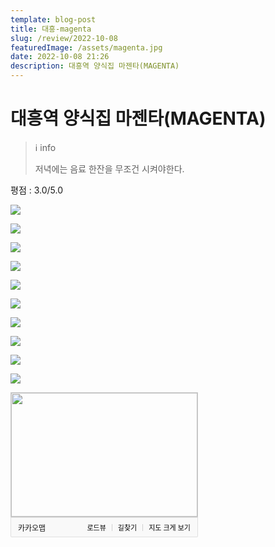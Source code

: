 ```yaml
---
template: blog-post
title: 대흥-magenta
slug: /review/2022-10-08
featuredImage: /assets/magenta.jpg
date: 2022-10-08 21:26
description: 대흥역 양식집 마젠타(MAGENTA)
---
```

# 대흥역 양식집 마젠타(MAGENTA)

>ℹ️ info
> 
> 저녁에는 음료 한잔을 무조건 시켜야한다.


평점 : 3.0/5.0


![](images/IMG_8668.jpg)

![](images/IMG_8669.jpg)

![](images/IMG_8666.jpg)

![](images/IMG_8662.jpg)

![](images/IMG_8664.jpg)

![](images/IMG_8665.jpg)

![](images/IMG_8667.jpg)

![](images/IMG_8670.jpg)

![](images/IMG_8672.jpg)

![](images/IMG_8674.jpg) 


<div style="font:normal normal 400 12px/normal dotum, sans-serif; width:300px; height:232px; color:#333; position:relative"><div style="height: 200px;"><a href="https://map.kakao.com/?urlX=487013.0&amp;urlY=1124118.0&amp;itemId=868642967&amp;q=%EB%A7%88%EC%A0%A0%ED%83%80&amp;srcid=868642967&amp;map_type=TYPE_MAP&amp;from=roughmap" target="_blank"><img class="map" src="https://t1.daumcdn.net/roughmap/imgmap/0dca6decc5ed3f4aff7d680d23efc1f3b825d993301d55cdb5687b723c751bb4" width="298px" height="198px" style="border:1px solid #ccc;"></a></div><div style="overflow: hidden; padding: 7px 11px; border: 1px solid rgba(0, 0, 0, 0.1); border-radius: 0px 0px 2px 2px; background-color: rgb(249, 249, 249);"><a href="https://map.kakao.com" target="_blank" style="float: left;"><img src="//t1.daumcdn.net/localimg/localimages/07/2018/pc/common/logo_kakaomap.png" width="72" height="16" alt="카카오맵" style="display:block;width:72px;height:16px"></a><div style="float: right; position: relative; top: 1px; font-size: 11px;"><a target="_blank" href="https://map.kakao.com/?from=roughmap&amp;srcid=868642967&amp;confirmid=868642967&amp;q=%EB%A7%88%EC%A0%A0%ED%83%80&amp;rv=on" style="float:left;height:15px;padding-top:1px;line-height:15px;color:#000;text-decoration: none;">로드뷰</a><span style="width: 1px;padding: 0;margin: 0 8px 0 9px;height: 11px;vertical-align: top;position: relative;top: 2px;border-left: 1px solid #d0d0d0;float: left;"></span><a target="_blank" href="https://map.kakao.com/?from=roughmap&amp;eName=%EB%A7%88%EC%A0%A0%ED%83%80&amp;eX=487013.0&amp;eY=1124118.0" style="float:left;height:15px;padding-top:1px;line-height:15px;color:#000;text-decoration: none;">길찾기</a><span style="width: 1px;padding: 0;margin: 0 8px 0 9px;height: 11px;vertical-align: top;position: relative;top: 2px;border-left: 1px solid #d0d0d0;float: left;"></span><a target="_blank" href="https://map.kakao.com?map_type=TYPE_MAP&amp;from=roughmap&amp;srcid=868642967&amp;itemId=868642967&amp;q=%EB%A7%88%EC%A0%A0%ED%83%80&amp;urlX=487013.0&amp;urlY=1124118.0" style="float:left;height:15px;padding-top:1px;line-height:15px;color:#000;text-decoration: none;">지도 크게 보기</a></div></div></div>

